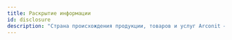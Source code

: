 ```yaml
---
title: Раскрытие информации
id: disclosure
description: "Страна происхождения продукции, товаров и услуг Arconit — Российская Федерация. Сертификация производства: ГОСТ ISO 9001 и ГОСТ РВ 0015-002-2012."
---
```

